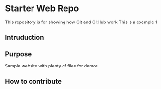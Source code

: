 # Starter Web Repo

This repository is for showing how Git and GitHub work
This is a exemple 1
## Intruduction

## Purpose

Sample website with plenty of files for demos

## How to contribute